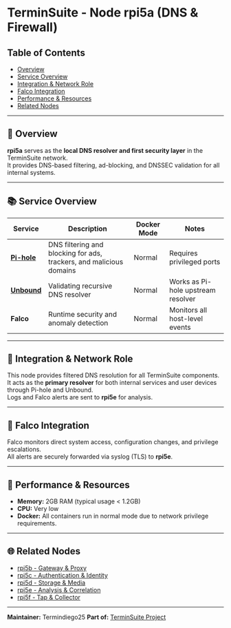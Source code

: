 # TerminSuite - Node rpi5a (DNS & Firewall)

## Table of Contents
- [Overview](#overview)
- [Service Overview](#service-overview)
- [Integration & Network Role](#integration--network-role)
- [Falco Integration](#falco-integration)
- [Performance & Resources](#performance--resources)
- [Related Nodes](#related-nodes)

---

## 🧭 Overview
**rpi5a** serves as the **local DNS resolver and first security layer** in the TerminSuite network.  
It provides DNS-based filtering, ad-blocking, and DNSSEC validation for all internal systems.

---

## 📚 Service Overview

| Service | Description | Docker Mode | Notes |
|----------|--------------|--------------|-------|
| **[Pi-hole](../../services/pihole)** | DNS filtering and blocking for ads, trackers, and malicious domains | Normal | Requires privileged ports |
| **[Unbound](../../services/unbound)** | Validating recursive DNS resolver | Normal | Works as Pi-hole upstream resolver |
| **Falco** | Runtime security and anomaly detection | Normal | Monitors all host-level events |

---

## 🔧 Integration & Network Role
This node provides filtered DNS resolution for all TerminSuite components.  
It acts as the **primary resolver** for both internal services and user devices through Pi-hole and Unbound.  
Logs and Falco alerts are sent to **rpi5e** for analysis.

---

## 🔐 Falco Integration
Falco monitors direct system access, configuration changes, and privilege escalations.  
All alerts are securely forwarded via syslog (TLS) to **rpi5e**.

---

## 🚀 Performance & Resources
- **Memory:** 2GB RAM (typical usage < 1.2GB)  
- **CPU:** Very low  
- **Docker:** All containers run in normal mode due to network privilege requirements.

---

## 🌐 Related Nodes
- [rpi5b - Gateway & Proxy](../rpi5b/README.md)  
- [rpi5c - Authentication & Identity](../rpi5c/README.md)  
- [rpi5d - Storage & Media](../rpi5d/README.md) 
- [rpi5e - Analysis & Correlation](../rpi5e/README.md)
- [rpi5f - Tap & Collector](../rpi5f/README.md)

---

**Maintainer:** Termindiego25
**Part of:** [TerminSuite Project](https://github.com/Termindiego25/terminsuite)